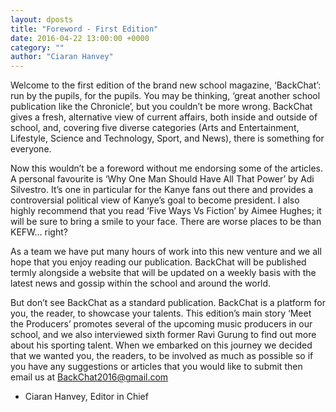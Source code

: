 ```yaml
---
layout: dposts
title: "Foreword - First Edition"
date: 2016-04-22 13:00:00 +0000
category: ""
author: "Ciaran Hanvey"
---
```

Welcome to the first edition of the brand new school magazine, ‘BackChat’: run by the pupils, for the pupils. You may be thinking, ‘great another school publication like the Chronicle’, but you couldn’t be more wrong. BackChat gives a fresh, alternative view of current affairs, both   inside and outside of school, and, covering five diverse categories (Arts and Entertainment, Lifestyle, Science and Technology, Sport, and News), there is something for everyone.   

Now this wouldn’t be a foreword without me endorsing some of the articles. A personal favourite is ‘Why One Man Should Have All That Power’ by Adi Silvestro. It’s one in particular for the Kanye fans out there and provides a controversial political view of Kanye’s goal to become president. I also highly recommend that you read ‘Five Ways Vs Fiction’ by Aimee Hughes; it will be sure to bring a smile to your face. There are worse places to be than KEFW... right?  
 
As a team we have put many hours of work into this new venture and we all hope that you enjoy reading our publication. BackChat will be published termly alongside a website that will be updated on a weekly basis with the latest news and gossip within the school and around the world.  

But don’t see BackChat as a standard publication. BackChat is a platform for you, the reader, to showcase your talents. This edition’s main story ‘Meet the Producers’ promotes several of the upcoming music producers in our school, and we also interviewed sixth former Ravi Gurung to find out more about his sporting talent. When we embarked on this journey we decided that   we wanted you, the readers, to be involved as much as possible so if you have any suggestions   or articles that you would like to submit then email us at BackChat2016@gmail.com  

- Ciaran Hanvey, Editor in Chief
